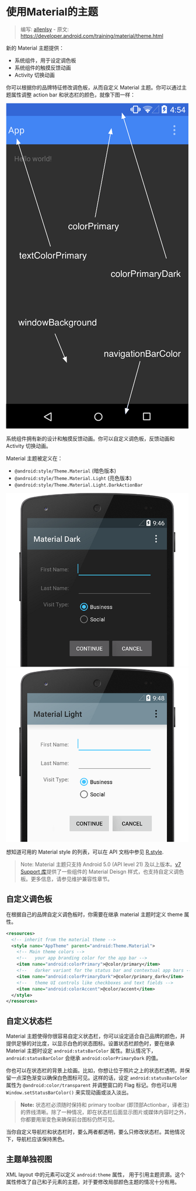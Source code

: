 # 使用Material的主题

> 编写: [allenlsy](https://github.com/allenlsy) - 原文: <https://developer.android.com/training/material/theme.html>

新的 Material 主题提供：

* 系统组件，用于设定调色板
* 系统组件的触摸反馈动画
* Activity 切换动画

你可以根据你的品牌特征修改调色板，从而自定义 Material 主题。你可以通过主题属性调整 action bar 和状态栏的颜色，就像下图一样：

![](ThemeColors.png)

系统组件拥有新的设计和触摸反馈动画。你可以自定义调色板，反馈动画和 Activity 切换动画。

Material 主题被定义在：

* `@android:style/Theme.Material` (暗色版本)
* `@android:style/Theme.Material.Light` (亮色版本)
* `@android:style/Theme.Material.Light.DarkActionBar`

![](MaterialDark.png)
![](MaterialLight.png)

想知道可用的 Material style 的列表，可以在 API 文档中参见 [R.style](http://developer.android.com/reference/android/R.style.html).

> Note:  Material 主题只支持 Android 5.0 (API level 21) 及以上版本。[v7 Support 库](https://developer.android.com/tools/support-library/features.html#v7)提供了一些组件的 Material Deisgn 样式，也支持自定义调色板。更多信息，请参见维护兼容性章节。

## 自定义调色板

在根据自己的品牌自定义调色板时，你需要在继承 material 主题时定义 theme 属性。

```xml
<resources>
  <!-- inherit from the material theme -->
  <style name="AppTheme" parent="android:Theme.Material">
    <!-- Main theme colors -->
    <!--   your app branding color for the app bar -->
    <item name="android:colorPrimary">@color/primary</item>
    <!--   darker variant for the status bar and contextual app bars -->
    <item name="android:colorPrimaryDark">@color/primary_dark</item>
    <!--   theme UI controls like checkboxes and text fields -->
    <item name="android:colorAccent">@color/accent</item>
  </style>
</resources>
```

## 自定义状态栏

Material 主题使得你很容易自定义状态栏，你可以设定适合自己品牌的颜色，并提供足够的对比度，以显示白色的状态图标。设置状态栏颜色时，要在继承 Material 主题时设定 `android:statsBarColor` 属性。默认情况下，`android:statusBarColor` 会继承 `android:colorPrimaryDark` 的值。

你也可以在状态栏的背景上绘画。比如，你想让位于照片之上的状态栏透明，并保留一点深色渐变以确保白色图标可见。这样的话，设定 `android:statusBarColor` 属性为 `@android:color/transparent` 并调整窗口的 Flag 标记。你也可以用 `Window.setStatusBarColor()` 来实现动画或淡入淡出。

>**Note:** 状态栏必须随时保持和 primary toolbar (即顶部Actionbar，译者注) 的界线清晰。除了一种情况，即在状态栏后面显示图片或媒体内容时之外，你都要用渐变色来确保前台图标仍然可见。

当你自定义导航栏和状态栏时，要么两者都透明，要么只修改状态栏。其他情况下，导航栏应该保持黑色。

## 主题单独视图

XML layout 中的元素可以定义 `android:theme` 属性， 用于引用主题资源。这个属性修改了自己和子元素的主题，对于要修改局部颜色主题的情况十分有用。
